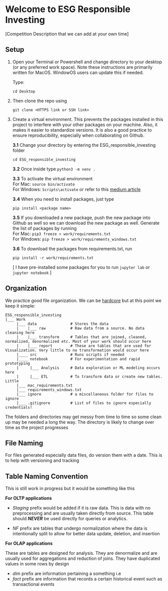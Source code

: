 # Welcome to ESG Responsible Investing

[Competition Description that we can add at your own time]

## Setup
1. Open your Terminal or Powershell and change directory to your desktop (or any preferred work space). Note these instructions are primarily written for MacOS. WindowOS users can update this if needed.

    Type:

    ```cd Desktop```

2. Then clone the repo using 

    ```git clone <HTTPS link or SSH link>```

3. Create a virtual environment. This prevents the packages installed in this project to interfere with your other packages on your machine. Also, it makes it easier to standardize versions. It is also a good practice to ensure reproducibility, especially when collaborating on Github. 

    **3.1** Change your directory by entering the ESG_responsible_investing folder
    
    ```cd ESG_responsible_investing```

    **3.2** Once inside type ```python3 -m venv .```

    **3.3** To activate the virtual environment <br>
    For Mac: ```source bin/activate```<br>
    For Windows: ```Scripts\activate``` or refer to this [medium article](https://towardsdatascience.com/getting-started-with-python-virtual-environments-252a6bd2240)

    **3.4** When you need to install packages, just type 
    
    ```pip install <package name>```

    **3.5** If you downloaded a new package, push the new package into Github as well so we can download the new package as well. Generate the list of packages by running <br>
    For Mac: ```pip3 freeze > work/requirements.txt```<br>
    For Windows: ```pip freeze > work/requirements_windows.txt``` 

    **3.6** To download the packages from requirements.txt, run 
    
    ```pip install -r work/requirements.txt```

    [ I have pre-installed some packages for you to run ```jupyter lab``` or ```jupyter notebook``` ]

## Organization

We practice good file organization. We can be [hardcore](https://www.kdnuggets.com/2018/07/cookiecutter-data-science-organize-data-project.html) but at this point we keep it simple:

```
ESG_responsible_investing
|___ Work
     |___ data               # Stores the data
     |    |___ raw           # Raw data from a source. No data cleaning here
     |    |___ transform     # Tables that are joined, cleaned, normalized, denormalized etc. Most of your work should occur here
     |    |___ report        # These are tables that are used for Visualization. Very little to no transformation would occur here
     |____ src               # Runs scripts if needed
     |____ notebook          # For experimentation and rapid prototyping
     |     |___ Analysis     # Data exploration or ML modeling occurs here
     |     |___ ETL          # To transform data or create new tables. Little
     |___ mac_requirements.txt
     |___ requirements_windows.txt
     |___ ignore             # a miscellaneous folder for files to ignore
     |___ .gitignore         # List of files to ignore especially credentials!
```
The folders and directories may get messy from time to time so some clean up may be needed a long the way. The directory is likely to change over time as the project progresses

## File Naming

For files generated especially data files, do version them with a date. This is to help with versioning and tracking

## Table Naming Convention
This is still work in progress but it would be something like this

**For OLTP applications**
* *Staging* prefix would be added if it is raw data. This is data with no preprocessing and are usually taken directly from source. This table should ***NEVER*** be used directly for queries or analytics.

* *NF* prefix are tables that undergo normalization where the data is intentionally split to allow for better data update, deletion, and insertion

**For OLAP applications**

These are tables are designed for analysis. They are denormalize and are usually used for aggregations and reduction of joins. They have duplicated values in some rows by design

* *dim* prefix are information pertaining a something i.e 
* *fact* prefix are information that records a certain historical event such as transactional events